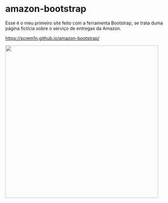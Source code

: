# amazon-bootstrap
 Esse é o meu primeiro site feito com a ferramenta Bootstrap, se trata duma página fictícia sobre o serviço de entregas da Amazon.
 
https://screm1n.github.io/amazon-bootstrap/

<img src="https://i.imgur.com/UHpO3ds.png" height="480px">
